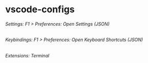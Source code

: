 # vscode-configs

###### Settings: F1 > Preferences: Open Settings (JSON)

###### Keybindings: F1 > Preferences: Open Keyboard Shortcuts (JSON)

###### Extensions: Terminal

